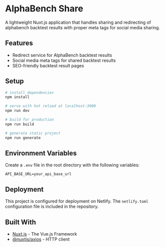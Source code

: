 # AlphaBench Share

A lightweight Nuxt.js application that handles sharing and redirecting of alphabench backtest results with proper meta tags for social media sharing.

## Features

- Redirect service for AlphaBench backtest results
- Social media meta tags for shared backtest results
- SEO-friendly backtest result pages

## Setup

```bash
# install dependencies
npm install

# serve with hot reload at localhost:3000
npm run dev

# build for production
npm run build

# generate static project
npm run generate
```

## Environment Variables

Create a `.env` file in the root directory with the following variables:

```
API_BASE_URL=your_api_base_url
```

## Deployment

This project is configured for deployment on Netlify. The `netlify.toml` configuration file is included in the repository.

## Built With

- [Nuxt.js](https://nuxtjs.org/) - The Vue.js Framework
- [@nuxtjs/axios](https://axios.nuxtjs.org/) - HTTP client
